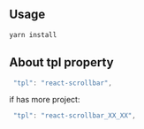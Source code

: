 ## Usage
```sh
yarn install
```
 

## About tpl property
```js
 "tpl": "react-scrollbar",
```
if has more project:
```js
 "tpl": "react-scrollbar_XX_XX",
```
